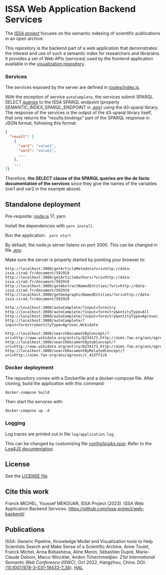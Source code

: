 # ISSA Web Application Backend Services

The [ISSA project](https://issa.cirad.fr/) focuses on the semantic indexing of scientific publications in an open archive.

This repository is the backend part of a web application that demonstrates the interest and use of such a semantic index for researchers and librarians.
It provides a set of Web APIs (services) used by the frontend application  available in the [visualization repository](https://github.com/issa-project/visualization).


### Services

The services exposed by the server are defined in [routes/index.js](routes/index.js).

With the exception of service `autoComplete`, the services submit SPARQL SELECT [queries](queries) to the ISSA SPARQL endpoint (property SEMANTIC_INDEX_SPARQL_ENDPOINT in [.env](.env))
using the d3-sparql library.
The response of the services is the output of the d3-sparql library itself, that only returns the "results.bindings" part
of the SPARQL response in JSON format, following this format:

```json
{
  "result": [
    {
      "var1": "value1",
      "var2": "value2",
      ...
    }, 
    ...
]}
```

Therefore, **the SELECT clause of the SPARQL queries are the de facto documentation of the services** 
since they give the names of the variables (var1 and var2 in the example above).

## Standalone deployment

Pre-requisite: [node.js](https://nodejs.org/) 17, yarn.

Install the dependencies with `yarn install`.

Run the application: ` yarn start`

By default, the node.js server listens on port 3000. This can be changed in file [.env](.env).

Make sure the server is properly started by pointing your browser to:
```
http://localhost:3000/getArticleMetadata?uri=http://data-issa.cirad.fr/document/592919
http://localhost:3000/getArticleAuthors/?uri=http://data-issa.cirad.fr/document/592919
http://localhost:3000/getAbstractNamedEntities/?uri=http://data-issa.cirad.fr/document/592919
http://localhost:3000/getGeographicNamedEntities/?uri=http://data-issa.cirad.fr/document/592919

http://localhost:3000/autoComplete/?input=forestry
http://localhost:3000/autoComplete/?input=forestry&entityType=All
http://localhost:3000/autoComplete/?input=forestry&entityType=Agrovoc
http://localhost:3000/autoComplete/?input=forestry&entityType=Agrovoc,Wikidata

http://localhost:3000/searchDocumentByConcept/?uri=http://www.wikidata.org/entity/Q234173,http://aims.fao.org/aos/agrovoc/c_423ff1cb
http://localhost:3000/searchDocumentBySubConcept/?uri=http://www.wikidata.org/entity/Q234173,http://aims.fao.org/aos/agrovoc/c_423ff1cb
http://localhost:3000/searchDocumentByRelatedConcept/?uri=http://aims.fao.org/aos/agrovoc/c_423ff1cb
```


### Docker deployment

The repository comes with a Dockerfile and a docker-compose file.
After cloning, build the application with this command:

```
docker-compose build
```

Then start the services with:
```
docker-compose up -d
```


### Logging

Log traces are printed out in file `log/application.log`.

This can be changed by customizing file [config/log4js.json](config/log4js.json).
Refer to the [Log4JS documentation](https://stritti.github.io/log4js/).



## License

See the [LICENSE file](LICENSE).


## Cite this work

Franck MICHEL, Youssef MEKOUAR, ISSA Project (2023). ISSA Web Application Backend Services. https://github.com/issa-project/web-backend/.


## Publications

ISSA: Generic Pipeline, Knowledge Model and Visualization tools to Help Scientists Search and Make Sense of a Scientific Archive.
Anne Toulet, Franck Michel, Anna Bobasheva, Aline Menin, Sébastien Dupré, Marie-Claude Deboin, Marco Winckler, Andon Tchechmedjiev.
_21st International Semantic Web Conference (ISWC)_, Oct 2022, Hangzhou, China. DOI: [⟨10.1007/978-3-031-19433-7_38⟩](https://dx.doi.org/10.1007/978-3-031-19433-7_38). [HAL](https://hal.science/hal-03807744)
